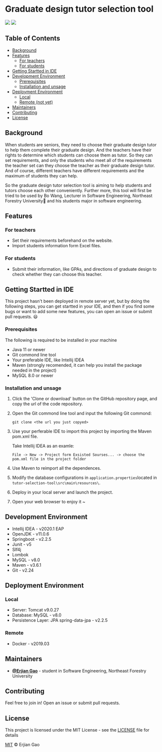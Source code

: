 # Graduate design tutor selection tool

![](https://img.shields.io/badge/language-java-orange.svg) [![](https://img.shields.io/badge/license-MIT-green.svg)](#License)

## Table of Contents

- [Background](#background)
- [Features](#features)
    - [For teachers](#for-teachers)
    - [For students](#for-students)
- [Getting Startted in IDE](#getting-startted-in-ide)
- [Development Environment](#development-environment)
    - [Prerequisites](#prerequisites)
    - [Installation and unsage](#installation-and-unsage)
- [Deployment Environment](#deployment-environment)
    - [Local](#local)
    - [Remote (not yet)](#remote)
- [Maintainers](#maintainers)
- [Contributing](#contributing)
- [License](#license)

## Background

When students are seniors, they need to choose their graduate design tutor to help them complete their graduate design. And the teachers have their rights to determine which students can choose them as tutor. So they can set requirements, and only the students who meet all of the requirements the teacher set can they choose the teacher as their graduate design tutor. And of course, different teachers have different requirements and the maximum of students they can help. 

So the graduate design tutor selection tool is aiming to help students and tutors choose each other conveniently. Further more, this tool will first be tried to be used by Bo Wang, Lecturer in Software Engineering, Northeast Forestry University:school: and his students major in software engineering. 

## Features

### For teachers

- Set their requirements beforehand on the website. 
- Import students information form Excel files. 

### For students

- Submit their information, like GPAs, and directions of graduate design to check whether they can choose this teacher. 

## Getting Startted in IDE

This project hasn't been deployed in remote server yet, but by doing the following steps, you can get startted in your IDE, and then if you find some bugs or want to add some new features, you can open an issue or submit pull requests. :smiley:

### Prerequisites

The following is required to be installed in your machine

- Java 11 or newer
- Git commond line tool
- Your preferable IDE, like Intellij IDEA
- Maven (strongly recomended, it can help you install the package needed in the project)
- MySQL 8.0 or newer

### Installation and unsage

1. Click the 'Clone or download' button on the GitHub repository page, and copy the url of the code repository.

2. Open the Git commond line tool and input the following Git commond:

   ```git
   git clone <the url you just copyed>
   ```

3. Use your perferable IDE to import this project by importing the Maven pom.xml file.

   Take Intellij IDEA as an examle:

   ```
   File -> New -> Project form Exsisted Sourses... -> choose the pom.xml file in the project folder
   ```

4. Use Maven to reimport all the dependences.

5. Modify the database configurations in `application.properties`located in `tutor-selection-tool\src\main\resources\`.

6. Deploy in your local server and launch the project.

7. Open your web browser to enjoy it ~

## Development Environment

- Intellij IDEA - v2020.1 EAP
- OpenJDK - v11.0.6
- Springboot - v2.2.5
- Junit - v5
- Slf4j
- Lombok
- MySQL - v8.0
- Maven - v3.6.1
- Git - v2.24

## Deployment Environment

### Local

- Server: Tomcat v9.0.27
- Database: MySQL - v8.0
- Persistence Layer: JPA
  spring-data-jpa - v2.2.5

### Remote

- Docker - v2019.03

## Maintainers

- [**@Erjian Gao**](https://github.com/ErjianGao) - student in Software Engineering, Northeast Forestry University

## Contributing

Feel free to join in! 
Open an issue or submit pull requests.

## License

This project is licensed under the MIT License - see the [LICENSE](https://gist.github.com/PurpleBooth/LICENSE.md) file for details

[MIT](LICENSE) © Erjian Gao
